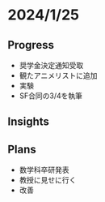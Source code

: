 # 2024/1/25

## Progress

- 奨学金決定通知受取
- 観たアニメリストに追加
- 実験
- SF合同の3/4を執筆

## Insights

## Plans

- 数学科卒研発表
- 教授に見せに行く
- 改善
